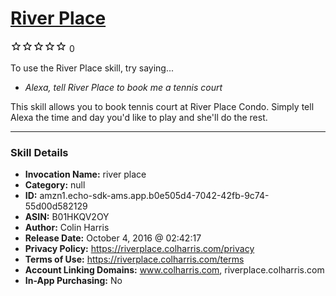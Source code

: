 # [River Place](http://alexa.amazon.com/#skills/amzn1.echo-sdk-ams.app.b0e505d4-7042-42fb-9c74-55d00d582129)
![0 stars](../../images/ic_star_border_black_18dp_1x.png)![0 stars](../../images/ic_star_border_black_18dp_1x.png)![0 stars](../../images/ic_star_border_black_18dp_1x.png)![0 stars](../../images/ic_star_border_black_18dp_1x.png)![0 stars](../../images/ic_star_border_black_18dp_1x.png) 0

To use the River Place skill, try saying...

* *Alexa, tell River Place to book me a tennis court*

This skill allows you to book tennis court at River Place Condo. Simply tell Alexa the time and day you'd like to play and she'll do the rest.

***

### Skill Details

* **Invocation Name:** river place
* **Category:** null
* **ID:** amzn1.echo-sdk-ams.app.b0e505d4-7042-42fb-9c74-55d00d582129
* **ASIN:** B01HKQV2OY
* **Author:** Colin Harris
* **Release Date:** October 4, 2016 @ 02:42:17
* **Privacy Policy:** https://riverplace.colharris.com/privacy
* **Terms of Use:** https://riverplace.colharris.com/terms
* **Account Linking Domains:** www.colharris.com, riverplace.colharris.com
* **In-App Purchasing:** No
